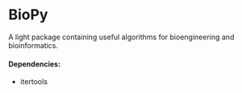 # BioPy

A light package containing useful algorithms for bioengineering and bioinformatics.

#### Dependencies:
- itertools